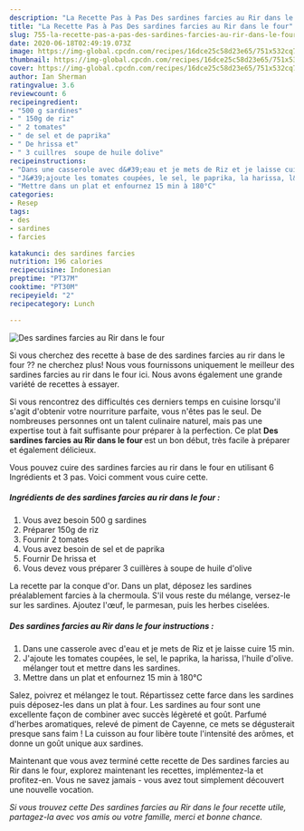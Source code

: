 ```yaml
---
description: "La Recette Pas à Pas Des sardines farcies au Rir dans le four"
title: "La Recette Pas à Pas Des sardines farcies au Rir dans le four"
slug: 755-la-recette-pas-a-pas-des-sardines-farcies-au-rir-dans-le-four
date: 2020-06-18T02:49:19.073Z
image: https://img-global.cpcdn.com/recipes/16dce25c58d23e65/751x532cq70/des-sardines-farcies-au-rir-dans-le-four-photo-principale-de-la-recette.jpg
thumbnail: https://img-global.cpcdn.com/recipes/16dce25c58d23e65/751x532cq70/des-sardines-farcies-au-rir-dans-le-four-photo-principale-de-la-recette.jpg
cover: https://img-global.cpcdn.com/recipes/16dce25c58d23e65/751x532cq70/des-sardines-farcies-au-rir-dans-le-four-photo-principale-de-la-recette.jpg
author: Ian Sherman
ratingvalue: 3.6
reviewcount: 6
recipeingredient:
- "500 g sardines"
- " 150g de riz"
- " 2 tomates"
- " de sel et de paprika"
- " De hrissa et"
- " 3 cuillres  soupe de huile dolive"
recipeinstructions:
- "Dans une casserole avec d&#39;eau et je mets de Riz et je laisse cuire 15 min."
- "J&#39;ajoute les tomates coupées, le sel, le paprika, la harissa, l&#39;huile d&#39;olive. mélanger tout et mettre dans les sardines."
- "Mettre dans un plat et enfournez 15 min à 180°C"
categories:
- Resep
tags:
- des
- sardines
- farcies

katakunci: des sardines farcies 
nutrition: 196 calories
recipecuisine: Indonesian
preptime: "PT37M"
cooktime: "PT30M"
recipeyield: "2"
recipecategory: Lunch

---
```



![Des sardines farcies au Rir dans le four](https://img-global.cpcdn.com/recipes/16dce25c58d23e65/751x532cq70/des-sardines-farcies-au-rir-dans-le-four-photo-principale-de-la-recette.jpg)

Si vous cherchez des recette à base de des sardines farcies au rir dans le four ?? ne cherchez plus! Nous vous fournissons uniquement le meilleur des sardines farcies au rir dans le four ici. Nous avons également une grande variété de recettes à essayer.

Si vous rencontrez des difficultés ces derniers temps en cuisine lorsqu'il s'agit d'obtenir votre nourriture parfaite, vous n'êtes pas le seul. De nombreuses personnes ont un talent culinaire naturel, mais pas une expertise tout à fait suffisante pour préparer à la perfection. Ce plat <strong> Des sardines farcies au Rir dans le four </strong> est un bon début, très facile à préparer et également délicieux.

<!--inarticleads1-->

Vous pouvez cuire des sardines farcies au rir dans le four en utilisant 6 Ingrédients et 3 pas. Voici comment vous cuire cette.

##### Ingrédients de des sardines farcies au rir dans le four :

1. Vous avez besoin 500 g sardines
1. Préparer  150g de riz
1. Fournir  2 tomates
1. Vous avez besoin  de sel et de paprika
1. Fournir  De hrissa et
1. Vous devez vous préparer  3 cuillères à soupe de huile d&#39;olive


La recette par la conque d&#39;or. Dans un plat, déposez les sardines préalablement farcies à la chermoula. S&#39;il vous reste du mélange, versez-le sur les sardines. Ajoutez l&#39;œuf, le parmesan, puis les herbes ciselées. 

<!--inarticleads2-->

##### Des sardines farcies au Rir dans le four instructions :

1. Dans une casserole avec d&#39;eau et je mets de Riz et je laisse cuire 15 min.
1. J&#39;ajoute les tomates coupées, le sel, le paprika, la harissa, l&#39;huile d&#39;olive. mélanger tout et mettre dans les sardines.
1. Mettre dans un plat et enfournez 15 min à 180°C


Salez, poivrez et mélangez le tout. Répartissez cette farce dans les sardines puis déposez-les dans un plat à four. Les sardines au four sont une excellente façon de combiner avec succès légèreté et goût. Parfumé d&#39;herbes aromatiques, relevé de piment de Cayenne, ce mets se dégusterait presque sans faim ! La cuisson au four libère toute l&#39;intensité des arômes, et donne un goût unique aux sardines. 

<!--inarticleads1-->

<p>
Maintenant que vous avez terminé cette recette de Des sardines farcies au Rir dans le four, explorez maintenant les recettes, implémentez-la et profitez-en. Vous ne savez jamais - vous avez tout simplement découvert une nouvelle vocation.
</p>

<p>
<i>Si vous trouvez cette Des sardines farcies au Rir dans le four recette utile, partagez-la avec vos amis ou votre famille, merci et bonne chance.</i>
</p>
